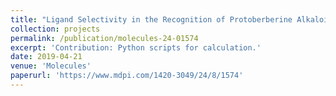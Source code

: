 ```yaml
---
title: "Ligand Selectivity in the Recognition of Protoberberine Alkaloids by Hybrid-2 Human Telomeric G-Quadruplex: Binding Free Energy Calculation, Fluorescence Binding, and NMR Experiments"
collection: projects
permalink: /publication/molecules-24-01574
excerpt: 'Contribution: Python scripts for calculation.'
date: 2019-04-21
venue: 'Molecules'
paperurl: 'https://www.mdpi.com/1420-3049/24/8/1574'
---
```

